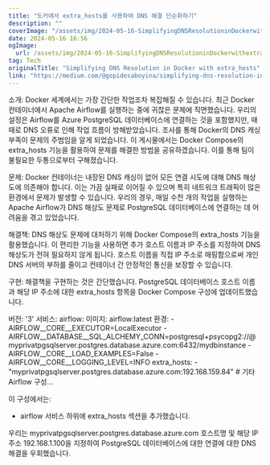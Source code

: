 ```yaml
---
title: "도커에서 extra_hosts를 사용하여 DNS 해결 단순화하기"
description: ""
coverImage: "/assets/img/2024-05-16-SimplifyingDNSResolutioninDockerwithextra_hosts_0.png"
date: 2024-05-16 16:56
ogImage: 
  url: /assets/img/2024-05-16-SimplifyingDNSResolutioninDockerwithextra_hosts_0.png
tag: Tech
originalTitle: "Simplifying DNS Resolution in Docker with extra_hosts"
link: "https://medium.com/@gopidesaboyina/simplifying-dns-resolution-in-docker-with-extra-hosts-bda92e0a89e9"
---
```



소개: Docker 세계에서는 가장 간단한 작업조차 복잡해질 수 있습니다. 최근 Docker 컨테이너에서 Apache Airflow를 실행하는 중에 귀찮은 문제에 직면했습니다. 우리의 설정은 Airflow를 Azure PostgreSQL 데이터베이스에 연결하는 것을 포함했지만, 때때로 DNS 오류로 인해 작업 흐름이 방해받았습니다. 조사를 통해 Docker의 DNS 캐싱 부족이 문제의 주범임을 알게 되었습니다. 이 게시물에서는 Docker Compose의 extra_hosts 기능을 활용하여 문제를 해결한 방법을 공유하겠습니다. 이를 통해 팀이 불필요한 두통으로부터 구해졌습니다.

문제: Docker 컨테이너는 내장된 DNS 캐싱이 없어 모든 연결 시도에 대해 DNS 해상도에 의존해야 합니다. 이는 가끔 실패로 이어질 수 있으며 특히 네트워크 트래픽이 많은 환경에서 문제가 발생할 수 있습니다. 우리의 경우, 매일 수천 개의 작업을 실행하는 Apache Airflow가 DNS 해상도 문제로 PostgreSQL 데이터베이스에 연결하는 데 어려움을 겪고 있었습니다.

해결책: DNS 해상도 문제에 대처하기 위해 Docker Compose의 extra_hosts 기능을 활용했습니다. 이 편리한 기능을 사용하면 추가 호스트 이름과 IP 주소를 지정하여 DNS 해상도가 전혀 필요하지 않게 됩니다. 호스트 이름을 직접 IP 주소로 매핑함으로써 개인 DNS 서버의 부하를 줄이고 컨테이너 간 안정적인 통신을 보장할 수 있습니다.

구현: 해결책을 구현하는 것은 간단했습니다. PostgreSQL 데이터베이스 호스트 이름과 해당 IP 주소에 대한 extra_hosts 항목을 Docker Compose 구성에 업데이트했습니다.

<div class="content-ad"></div>


버전: '3'
서비스:
  airflow:
    이미지: airflow:latest
    환경:
     - AIRFLOW__CORE__EXECUTOR=LocalExecutor
     - AIRFLOW__DATABASE__SQL_ALCHEMY_CONN=postgresql+psycopg2://@myprivatpgsqlserver.postgres.database.azure.com:6432/mydbinstance
     - AIRFLOW__CORE__LOAD_EXAMPLES=False
     - AIRFLOW__CORE__LOGGING_LEVEL=INFO
    extra_hosts:
     - "myprivatpgsqlserver.postgres.database.azure.com:192.168.159.84"
    # 기타 Airflow 구성...

이 구성에서는:

- airflow 서비스 하위에 extra_hosts 섹션을 추가했습니다.

우리는 myprivatpgsqlserver.postgres.database.azure.com 호스트명 및 해당 IP 주소 192.168.1.100을 지정하여 PostgreSQL 데이터베이스에 대한 연결에 대한 DNS 해결을 우회했습니다.
